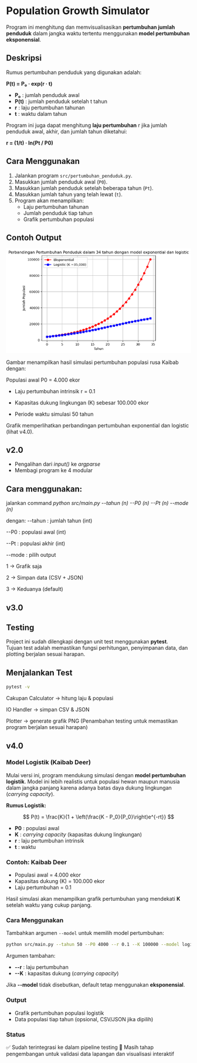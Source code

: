 # Population Growth Simulator

Program ini menghitung dan memvisualisasikan **pertumbuhan jumlah penduduk** dalam jangka waktu tertentu menggunakan **model pertumbuhan eksponensial**.

## Deskripsi
Rumus pertumbuhan penduduk yang digunakan adalah:

**P(t) = P₀ · exp(r · t)**

- **P₀** : jumlah penduduk awal  
- **P(t)** : jumlah penduduk setelah t tahun  
- **r** : laju pertumbuhan tahunan  
- **t** : waktu dalam tahun  

Program ini juga dapat menghitung **laju pertumbuhan** r jika jumlah penduduk awal, akhir, dan jumlah tahun diketahui:

**r = (1/t) · ln(Pt / P0)**

## Cara Menggunakan
1. Jalankan program `src/pertumbuhan_penduduk.py`.
2. Masukkan jumlah penduduk awal (`P0`).
3. Masukkan jumlah penduduk setelah beberapa tahun (`Pt`).
4. Masukkan jumlah tahun yang telah lewat (`t`).
5. Program akan menampilkan:
   - Laju pertumbuhan tahunan
   - Jumlah penduduk tiap tahun
   - Grafik pertumbuhan populasi

## Contoh Output
![Plot Pertumbuhan Penduduk](plots/perbandingan.png)

Gambar menampilkan hasil simulasi pertumbuhan populasi rusa Kaibab dengan:

Populasi awal P0 = 4.000 ekor

- Laju pertumbuhan intrinsik r = 0.1

- Kapasitas dukung lingkungan (K) sebesar 100.000 ekor

- Periode waktu simulasi 50 tahun

Grafik memperlihatkan perbandingan pertumbuhan exponential dan logistic (lihat v4.0).


## v2.0
- Pengalihan dari *input()* ke *argparse*
- Membagi program ke 4 modular

## Cara menggunakan:
jalankan command *python src/main.py --tahun (n) --P0 (n) --Pt (n) --mode (n)*

dengan:
--tahun : jumlah tahun (int)

--P0 : populasi awal (int)

--Pt : populasi akhir (int)

--mode : pilih output

1 → Grafik saja

2 → Simpan data (CSV + JSON)

3 → Keduanya (default)


## v3.0
## Testing

Project ini sudah dilengkapi dengan unit test menggunakan **pytest**.  
Tujuan test adalah memastikan fungsi perhitungan, penyimpanan data, dan plotting berjalan sesuai harapan.

## Menjalankan Test
```bash
pytest -v
```
Cakupan
Calculator → hitung laju & populasi

IO Handler → simpan CSV & JSON


Plotter → generate grafik PNG
(Penambahan testing untuk memastikan program berjalan sesuai harapan)

## v4.0

### Model Logistik (Kaibab Deer)

Mulai versi ini, program mendukung simulasi dengan **model pertumbuhan logistik**. Model ini lebih realistis untuk populasi hewan maupun manusia dalam jangka panjang karena adanya batas daya dukung lingkungan (*carrying capacity*).

**Rumus Logistik:**

$$
P(t) = \frac{K}{1 + \left(\frac{K - P_0}{P_0}\right)e^{-rt}}
$$

* **P0** : populasi awal
* **K** : *carrying capacity* (kapasitas dukung lingkungan)
* **r** : laju pertumbuhan intrinsik
* **t** : waktu

### Contoh: Kaibab Deer

* Populasi awal = 4.000 ekor
* Kapasitas dukung (K) = 100.000 ekor
* Laju pertumbuhan = 0.1

Hasil simulasi akan menampilkan grafik pertumbuhan yang mendekati **K** setelah waktu yang cukup panjang.

### Cara Menggunakan

Tambahkan argumen `--model` untuk memilih model pertumbuhan:

```bash
python src/main.py --tahun 50 --P0 4000 --r 0.1 --K 100000 --model logistic
```

Argumen tambahan:

* **--r** : laju pertumbuhan
* **--K** : kapasitas dukung (*carrying capacity*)

Jika **--model** tidak disebutkan, default tetap menggunakan **eksponensial**.

### Output

* Grafik pertumbuhan populasi logistik
* Data populasi tiap tahun (opsional, CSV/JSON jika dipilih)

### Status

✅ Sudah terintegrasi ke dalam pipeline testing
🚧 Masih tahap pengembangan untuk validasi data lapangan dan visualisasi interaktif




